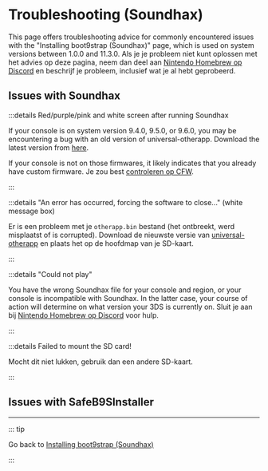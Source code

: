 # Troubleshooting (Soundhax)

This page offers troubleshooting advice for commonly encountered issues with the "Installing boot9strap (Soundhax)" page, which is used on system versions between 1.0.0 and 11.3.0. Als je je probleem niet kunt oplossen met het advies op deze pagina, neem dan deel aan [Nintendo Homebrew op Discord](https://discord.gg/MWxPgEp) en beschrijf je probleem, inclusief wat je al hebt geprobeerd.

## Issues with Soundhax

:::details Red/purple/pink and white screen after running Soundhax

If your console is on system version 9.4.0, 9.5.0, or 9.6.0, you may be encountering a bug with an old version of universal-otherapp. Download the latest version from [here](https://github.com/TuxSH/universal-otherapp/releases/latest).

If your console is not on those firmwares, it likely indicates that you already have custom firmware. Je zou best [controleren op CFW](checking-for-cfw).

:::

:::details "An error has occurred, forcing the software to close..." (white message box)

Er is een probleem met je `otherapp.bin` bestand (het ontbreekt, werd misplaatst of is corrupted). Download de nieuwste versie van [universal-otherapp](https://github.com/TuxSH/universal-otherapp/releases/latest) en plaats het op de hoofdmap van je SD-kaart.

:::

:::details "Could not play"

You have the wrong Soundhax file for your console and region, or your console is incompatible with Soundhax. In the latter case, your course of action will determine on what version your 3DS is currently on. Sluit je aan bij [Nintendo Homebrew op Discord](https://discord.gg/MWxPgEp) voor hulp.

:::

:::details Failed to mount the SD card!

Mocht dit niet lukken, gebruik dan een andere SD-kaart.

:::

## Issues with SafeB9SInstaller

<!--@include: ./_include/troubleshooting-sb9si-bin.md -->

<!--@include: ./_include/troubleshooting-sb9si-common.md -->

<!--@include: ./_include/troubleshooting-get-help-common.md -->

---

::: tip

Go back to [Installing boot9strap (Soundhax)](installing-boot9strap-\(soundhax\))

:::

<!--@include: ./_include/troubleshooting-return.md -->
